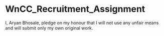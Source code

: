 # WnCC_Recruitment_Assignment
I, Aryan Bhosale, pledge on my honour that I will not use any unfair means and will submit only my own original work.
